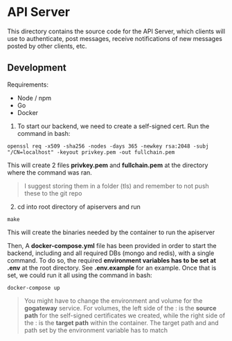 # API Server

This directory contains the source code for the API Server, which clients will use to authenticate, post messages, receive notifications of new messages posted by other clients, etc.

## Development

Requirements:
- Node / npm
- Go
- Docker

1. To start our backend, we need to create a self-signed cert. Run the command in bash:
```
openssl req -x509 -sha256 -nodes -days 365 -newkey rsa:2048 -subj "/CN=localhost" -keyout privkey.pem -out fullchain.pem
``` 
This will create 2 files **privkey.pem** and **fullchain.pem** at the directory where the command was ran. 
> I suggest storing them in a folder (tls) and remember to not push these to the git repo


2. cd into root directory of apiservers and run 
```
make
```
This will create the binaries needed by the container to run the apiserver

Then, A **docker-compose.yml** file has been provided in order to start the backend, including and all required DBs (mongo and redis), with a single command. To do so, the required **environment variables has to be set at .env** at the root directory. See **.env.example** for an example. Once that is set, we could run it all using the command in bash:
```
docker-compose up
```
> You might have to change the environment and volume for the **gogateway** service. For volumes, the left side of the : is the **source path** for the self-signed certificates we created, while the right side of the : is the **target path** within the container. The target path and and path set by the environment variable has to match
